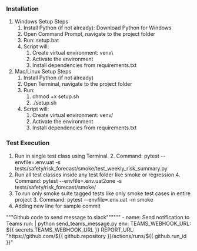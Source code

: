 ### Installation
1. Windows Setup Steps
	1. Install Python (if not already): Download Python for Windows
	2. Open Command Prompt, navigate to the project folder
	3. Run: setup.bat
	4. Script will:
		1. Create virtual environment: venv\
		2. Activate the environment
		3. Install dependencies from requirements.txt
2. Mac/Linux Setup Steps
	1. Install Python (if not already)
	2. Open Terminal, navigate to the project folder
	3. Run: 
       1. chmod +x setup.sh
       2. ./setup.sh
	4. Script will:
		1. Create virtual environment: venv/
		2. Activate the environment
        3. Install dependencies from requirements.txt

### Test Execution
1. Run in single test class using Terminal. 
   2. Command:   pytest --envfile=.env.uat -s tests/safety/risk_forecast/smoke/test_weekly_risk_summary.py
3. Run all test classes inside any test folder like smoke or regression 
   4. Command:  pytest --envfile=.env.uat2one -s tests/safety/risk_forecast/smoke/
2. To run only smoke suite tagged tests like only smoke test cases in entire project
   3. Command: pytest --envfile=.env.uat -m smoke
4. Adding new line for sample commit



"""Github code to send message to slack""""""
      - name: Send notification to Teams
        run: |
          python send_teams_message.py
        env:
          TEAMS_WEBHOOK_URL: ${{ secrets.TEAMS_WEBHOOK_URL }}
          REPORT_URL: "https://github.com/${{ github.repository }}/actions/runs/${{ github.run_id }}"
